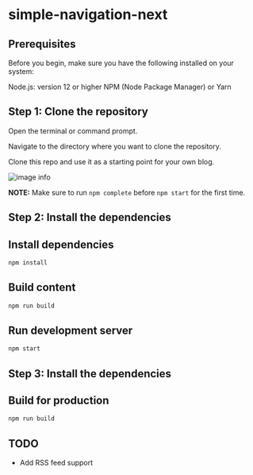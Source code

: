 # simple-navigation-next

## Prerequisites
Before you begin, make sure you have the following installed on your system:

Node.js: version 12 or higher
NPM (Node Package Manager) or Yarn

## Step 1: Clone the repository
Open the terminal or command prompt.

Navigate to the directory where you want to clone the repository.

Clone this repo and use it as a starting point for your own blog.

![image info](assets/screen-super-pepper.png)


**NOTE:** Make sure to run `npm complete` before `npm start` for the first time.

## Step 2: Install the dependencies

## Install dependencies

```sh
npm install
```

## Build content

```sh
npm run build
```

## Run development server

```sh
npm start
```
## Step 3: Install the dependencies

## Build for production

```sh
npm run build
```

## TODO

- Add RSS feed support
